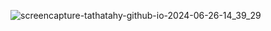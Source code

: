 ![screencapture-tathatahy-github-io-2024-06-26-14_39_29](https://github.com/TathataHY/tathatahy.github.io/assets/86846618/27ac021f-efa2-4dfc-839e-a81134b3e7c4)
